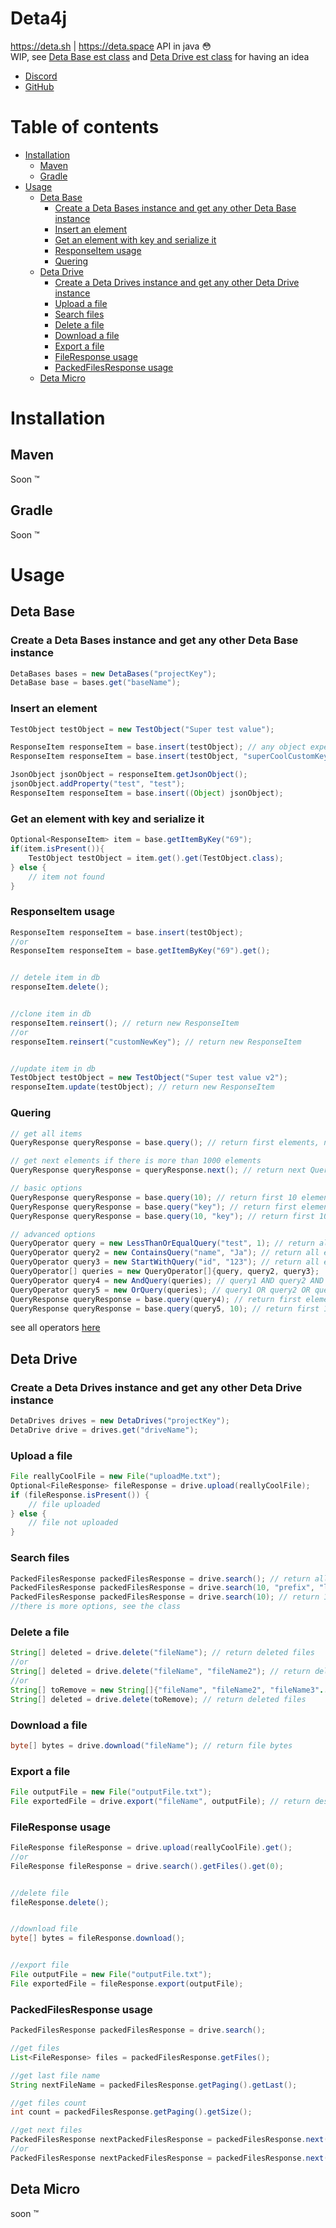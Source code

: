 # Deta4j
https://deta.sh | https://deta.space API in java 😳  
WIP, see [Deta Base est class](https://github.com/UwUDev/Deta4j/blob/master/src/main/java/me/uwu/deta4j/base/test/) and [Deta Drive est class](https://github.com/UwUDev/Deta4j/blob/master/src/main/java/me/uwu/deta4j/drive/test) for having an idea
- [Discord](https://discord.gg/deta-827546555200438332)
- [GitHub](https://github.com/UwUDev)
# Table of contents
- [Installation](#installation)
  - [Maven](#maven)
  - [Gradle](#gradle)
- [Usage](#usage)
    - [Deta Base](#deta-base)
        - [Create a Deta Bases instance and get any other Deta Base instance](#create-a-deta-bases-instance-and-get-any-other-deta-base-instance)
        - [Insert an element](#insert-an-element)
        - [Get an element with key and serialize it](#get-an-element-with-key-and-serialize-it)
        - [ResponseItem usage](#responseitem-usage)
        - [Quering](#quering)
    - [Deta Drive](#deta-drive)
        - [Create a Deta Drives instance and get any other Deta Drive instance](#create-a-deta-drives-instance-and-get-any-other-deta-drive-instance)
        - [Upload a file](#upload-a-file)
        - [Search files](#search-files)
        - [Delete a file](#delete-a-file)
        - [Download a file](#download-a-file)
        - [Export a file](#export-a-file)
        - [FileResponse usage](#fileresponse-usage)
        - [PackedFilesResponse usage](#packedfilesresponse-usage)
    - [Deta Micro](#deta-micro)
# Installation
## Maven
Soon :tm:
## Gradle
Soon :tm:
# Usage
## Deta Base
### Create a Deta Bases instance and get any other Deta Base instance
```java
DetaBases bases = new DetaBases("projectKey");
DetaBase base = bases.get("baseName");
```
### Insert an element
```java
TestObject testObject = new TestObject("Super test value");

ResponseItem responseItem = base.insert(testObject); // any object expected JsonObject
ResponseItem responseItem = base.insert(testObject, "superCoolCustomKey");

JsonObject jsonObject = responseItem.getJsonObject();
jsonObject.addProperty("test", "test");
ResponseItem responseItem = base.insert((Object) jsonObject);
```
### Get an element with key and serialize it
```java
Optional<ResponseItem> item = base.getItemByKey("69");
if(item.isPresent()){
    TestObject testObject = item.get().get(TestObject.class);
} else {
    // item not found
}
```
### ResponseItem usage
```java
ResponseItem responseItem = base.insert(testObject);
//or
ResponseItem responseItem = base.getItemByKey("69").get();


// detele item in db
responseItem.delete();


//clone item in db
responseItem.reinsert(); // return new ResponseItem
//or
responseItem.reinsert("customNewKey"); // return new ResponseItem


//update item in db
TestObject testObject = new TestObject("Super test value v2");
responseItem.update(testObject); // return new ResponseItem
```
### Quering
```java
// get all items
QueryResponse queryResponse = base.query(); // return first elements, note that you can't get all elements with this method if there is more than 1000 elements

// get next elements if there is more than 1000 elements
QueryResponse queryResponse = queryResponse.next(); // return next QueryResponse if there is more or null, also you can add a limit to the query

// basic options
QueryResponse queryResponse = base.query(10); // return first 10 elements
QueryResponse queryResponse = base.query("key"); // return first elements after this key
QueryResponse queryResponse = base.query(10, "key"); // return first 10 elements after this key

// advanced options
QueryOperator query = new LessThanOrEqualQuery("test", 1); // return all elements where test <= 1
QueryOperator query2 = new ContainsQuery("name", "Ja"); // return all elements where name contains "Ja"
QueryOperator query3 = new StartWithQuery("id", "123"); // return all elements where id start with "123"
QueryOperator[] queries = new QueryOperator[]{query, query2, query3};
QueryOperator query4 = new AndQuery(queries); // query1 AND query2 AND query3
QueryOperator query5 = new OrQuery(queries); // query1 OR query2 OR query3
QueryResponse queryResponse = base.query(query4); // return first elements where query4 is true
QueryResponse queryResponse = base.query(query5, 10); // return first 10 elements where query5 is true
```
see all operators [here](https://github.com/UwUDev/Deta4j/tree/master/src/main/java/me/uwu/deta4j/base/query/impl)
## Deta Drive
### Create a Deta Drives instance and get any other Deta Drive instance
```java
DetaDrives drives = new DetaDrives("projectKey");
DetaDrive drive = drives.get("driveName");
```
### Upload a file
```java
File reallyCoolFile = new File("uploadMe.txt");
Optional<FileResponse> fileResponse = drive.upload(reallyCoolFile);
if (fileResponse.isPresent()) {
    // file uploaded
} else {
    // file not uploaded
}
```
### Search files
```java
PackedFilesResponse packedFilesResponse = drive.search(); // return all files
PackedFilesResponse packedFilesResponse = drive.search(10, "prefix", "lastFileName"); // return 10 files after "lastFileName" with prefix "prefix"
PackedFilesResponse packedFilesResponse = drive.search(10); // return 10 first files
//there is more options, see the class
```
### Delete a file
```java
String[] deleted = drive.delete("fileName"); // return deleted files
//or
String[] deleted = drive.delete("fileName", "fileName2"); // return deleted files
//or
String[] toRemove = new String[]{"fileName", "fileName2", "fileName3"...};
String[] deleted = drive.delete(toRemove); // return deleted files
```
### Download a file
```java
byte[] bytes = drive.download("fileName"); // return file bytes
```
### Export a file
```java
File outputFile = new File("outputFile.txt");
File exportedFile = drive.export("fileName", outputFile); // return destination file or null if file not found
```
### FileResponse usage
```java
FileResponse fileResponse = drive.upload(reallyCoolFile).get();
//or
FileResponse fileResponse = drive.search().getFiles().get(0);


//delete file
fileResponse.delete();


//download file
byte[] bytes = fileResponse.download();


//export file
File outputFile = new File("outputFile.txt");
File exportedFile = fileResponse.export(outputFile);
```
### PackedFilesResponse usage
```java
PackedFilesResponse packedFilesResponse = drive.search();

//get files
List<FileResponse> files = packedFilesResponse.getFiles();

//get last file name
String nextFileName = packedFilesResponse.getPaging().getLast();

//get files count
int count = packedFilesResponse.getPaging().getSize();

//get next files
PackedFilesResponse nextPackedFilesResponse = packedFilesResponse.next();
//or
PackedFilesResponse nextPackedFilesResponse = packedFilesResponse.next(10); // return next 10 files
```
## Deta Micro
soon :tm:
